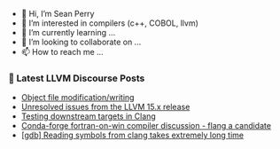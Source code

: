 - 👋 Hi, I’m Sean Perry
- 👀 I’m interested in compilers (c++, COBOL, llvm)
- 🌱 I’m currently learning ...
- 💞️ I’m looking to collaborate on ...
- 📫 How to reach me ...

<!---
s66perry/s66perry is a ✨ special ✨ repository because its `README.md` (this file) appears on your GitHub profile.
You can click the Preview link to take a look at your changes.
--->
### 📕 Latest LLVM Discourse Posts

<!-- DISCOURSE-LLVM:START -->
- [Object file modification/writing](https://discourse.llvm.org/t/object-file-modification-writing/65954#post_19)
- [Unresolved issues from the LLVM 15.x release](https://discourse.llvm.org/t/unresolved-issues-from-the-llvm-15-x-release/66071#post_10)
- [Testing downstream targets in Clang](https://discourse.llvm.org/t/testing-downstream-targets-in-clang/66076#post_2)
- [Conda-forge fortran-on-win compiler discussion - flang a candidate](https://discourse.llvm.org/t/conda-forge-fortran-on-win-compiler-discussion-flang-a-candidate/66081#post_4)
- [[gdb] Reading symbols from clang takes extremely long time](https://discourse.llvm.org/t/gdb-reading-symbols-from-clang-takes-extremely-long-time/66022#post_2)
<!-- DISCOURSE-LLVM:END -->
